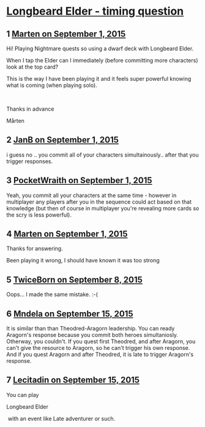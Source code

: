 # [Longbeard Elder - timing question](https://community.fantasyflightgames.com/topic/186861-longbeard-elder-timing-question/)

## 1 [Marten on September 1, 2015](https://community.fantasyflightgames.com/topic/186861-longbeard-elder-timing-question/?do=findComment&comment=1767335)

Hi!
Playing Nightmare quests so using a dwarf deck with Longbeard Elder.

When I tap the Elder can I immediately (before committing more characters) look at the top card?

This is the way I have been playing it and it feels super powerful knowing what is coming (when playing solo).

 

Thanks in advance

Mårten

## 2 [JanB on September 1, 2015](https://community.fantasyflightgames.com/topic/186861-longbeard-elder-timing-question/?do=findComment&comment=1767361)

i guess no .. you commit all of your characters simultainously.. after that you trigger responses.

## 3 [PocketWraith on September 1, 2015](https://community.fantasyflightgames.com/topic/186861-longbeard-elder-timing-question/?do=findComment&comment=1767484)

Yeah, you commit all your characters at the same time - however in multiplayer any players after you in the sequence could act based on that knowledge (but then of course in multiplayer you're revealing more cards so the scry is less powerful).

## 4 [Marten on September 1, 2015](https://community.fantasyflightgames.com/topic/186861-longbeard-elder-timing-question/?do=findComment&comment=1767927)

Thanks for answering.

Been playing it wrong, I should have known it was too strong 

## 5 [TwiceBorn on September 8, 2015](https://community.fantasyflightgames.com/topic/186861-longbeard-elder-timing-question/?do=findComment&comment=1781027)

Oops... I made the same mistake. :-(

## 6 [Mndela on September 15, 2015](https://community.fantasyflightgames.com/topic/186861-longbeard-elder-timing-question/?do=findComment&comment=1797026)

It is similar than than Theodred-Aragorn leadership. You can ready Aragorn's response because you commit both heroes simultaniosly. Otherway, you couldn't. If you quest first Theodred, and after Aragorn, you can't give the resource to Aragorn, so he can't trigger his own response. And if you quest Aragorn and after Theodred, it is late to trigger Aragorn's response.

## 7 [Lecitadin on September 15, 2015](https://community.fantasyflightgames.com/topic/186861-longbeard-elder-timing-question/?do=findComment&comment=1797269)

You can play 

Longbeard Elder

 with an event like Late adventurer or such.


